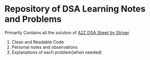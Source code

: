 # Repository of DSA Learning Notes and Problems

Primarily Contains all the solution of [A2Z DSA Sheet by Striver](https://takeuforward.org/strivers-a2z-dsa-course/strivers-a2z-dsa-course-sheet-2)

1. Clean and Readable Code
2. Personal notes and observations
3. Explanations of each problem(when needed)

